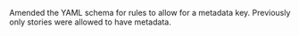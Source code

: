 Amended the YAML schema for rules to allow for a metadata key. Previously only stories were allowed to have metadata.
